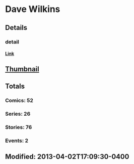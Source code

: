 # Dave  Wilkins 
## Details
### detail
#### [Link](http://marvel.com/comics/creators/5143/dave_wilkins?utm_campaign=apiRef&utm_source=225578a89fc76f3d20fbffda5d17a88d)
## [Thumbnail](http://i.annihil.us/u/prod/marvel/i/mg/8/e0/4bc38c4d0650c.jpg)
## Totals
### Comics: 52
### Series: 26
### Stories: 76
### Events: 2
## Modified: 2013-04-02T17:09:30-0400